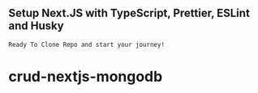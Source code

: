 ## Setup Next.JS with TypeScript, Prettier, ESLint and Husky

`Ready To Clone Repo and start your journey!`

# crud-nextjs-mongodb
